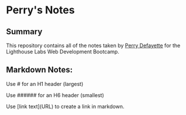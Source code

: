 # Perry's Notes

## Summary 

This repository contains all of the notes taken by [Perry Defayette](https://github.com/defsax/) for the Lighthouse Labs Web Development Bootcamp.

## Markdown Notes:

Use \# for an H1 header (largest)

Use \#\#\#\#\#\# for an H6 header (smallest)

Use \[link text\]\(URL\) to create a link in markdown.